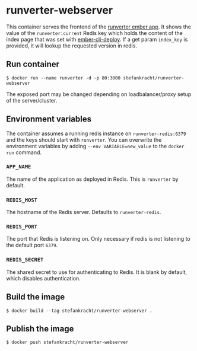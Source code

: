 # runverter-webserver

This container serves the frontend of the [runverter ember app](https://github.com/krachtstefan/runverter).  It shows the value of the ```runverter:current``` Redis key which holds the content of the index page that was set with [ember-cli-deploy](https://github.com/ember-cli/ember-cli-deploy). If a get param ```index_key``` is provided, it will lookup the requested version in redis.

## Run container

```shell
$ docker run --name runverter -d -p 80:3000 stefankracht/runverter-webserver
```

The exposed port may be changed depending on loadbalancer/proxy setup of the server/cluster.

## Environment variables

The container assumes a running redis instance on ```runverter-redis:6379``` and the keys should start with ```runverter```. You can overwrite the environment variables by adding ```--env VARIABLE=new_value``` to the ```docker run``` command.

### `APP_NAME`

The name of the application as deployed in Redis. This is ```runverter``` by default.

### `REDIS_HOST`

The hostname of the Redis server. Defaults to ```runverter-redis```.

### `REDIS_PORT`

The port that Redis is listening on. Only necessary if redis is not listening to the default port ```6379```.

### `REDIS_SECRET`

The shared secret to use for authenticating to Redis. It is blank by default,
which disables authentication.

## Build the image 

```shell
$ docker build --tag stefankracht/runverter-webserver .
```

## Publish the image

```shell
$ docker push stefankracht/runverter-webserver
```
